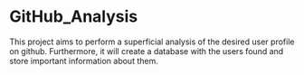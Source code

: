 # GitHub_Analysis

This project aims to perform a superficial analysis of the desired user profile on github. Furthermore, it will create a database with the users found and store important information about them.  